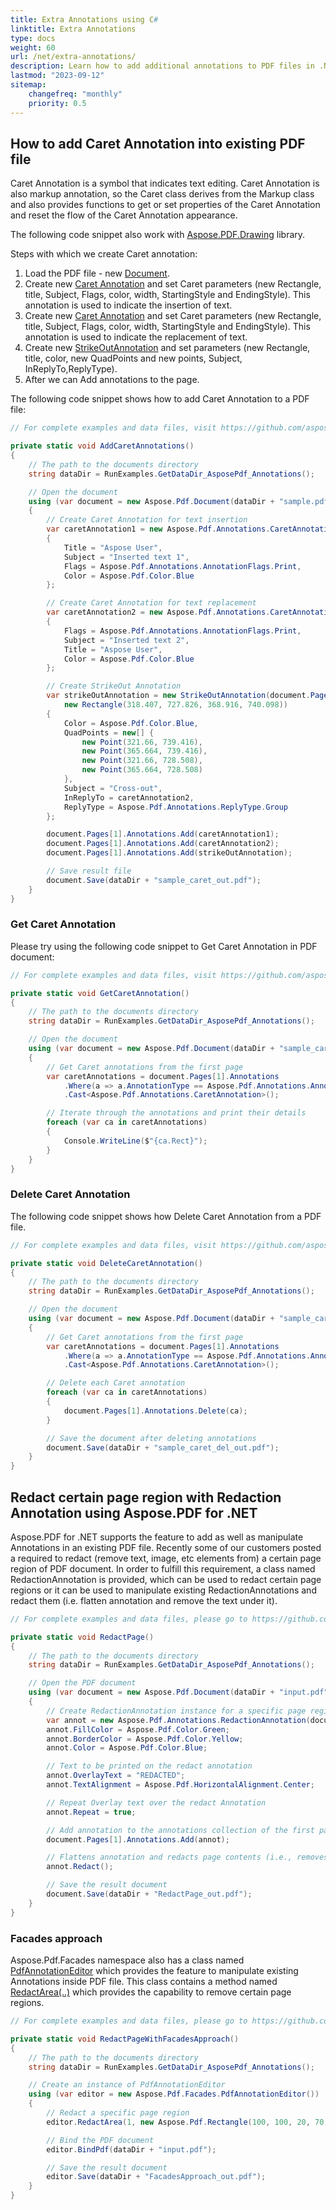 ```yaml
---
title: Extra Annotations using C#
linktitle: Extra Annotations
type: docs
weight: 60
url: /net/extra-annotations/
description: Learn how to add additional annotations to PDF files in .NET using Aspose.PDF for interactive document features.
lastmod: "2023-09-12"
sitemap:
    changefreq: "monthly"
    priority: 0.5
---
```

<script type="application/ld+json">
{
    "@context": "https://schema.org",
    "@type": "TechArticle",
    "headline": "Extra Annotations using C#",
    "alternativeHeadline": "Enhance PDF Annotations with C#",
    "abstract": "Introducing the Extra Annotations feature in C#, which allows developers to seamlessly add, retrieve, and remove various annotations from PDF documents. This robust functionality enhances PDF interaction by enabling precise text editing and document manipulation, including the ability to add caret and redaction annotations effectively. Optimize your PDF handling with these advanced capabilities designed for intuitive document management",
    "author": {
        "@type": "Person",
        "name": "Anastasiia Holub",
        "givenName": "Anastasiia",
        "familyName": "Holub",
        "url": "https://www.linkedin.com/in/anastasiia-holub-750430225/"
    },
    "genre": "pdf document generation",
    "keywords": "Extra Annotations, Caret Annotation, PDF document manipulation, Aspose.PDF for .NET, Redaction Annotation, Markup annotation, Delete Caret Annotation, Get Caret Annotation, StrikeOutAnnotation, PdfAnnotationEditor",
    "wordcount": "929",
    "proficiencyLevel": "Beginner",
    "publisher": {
        "@type": "Organization",
        "name": "Aspose.PDF for .NET",
        "url": "https://products.aspose.com/pdf",
        "logo": "https://www.aspose.cloud/templates/aspose/img/products/pdf/aspose_pdf-for-net.svg",
        "alternateName": "Aspose",
        "sameAs": [
            "https://facebook.com/aspose.pdf/",
            "https://twitter.com/asposepdf",
            "https://www.youtube.com/channel/UCmV9sEg_QWYPi6BJJs7ELOg/featured",
            "https://www.linkedin.com/company/aspose",
            "https://stackoverflow.com/questions/tagged/aspose",
            "https://aspose.quora.com/",
            "https://aspose.github.io/"
        ],
        "contactPoint": [
            {
                "@type": "ContactPoint",
                "telephone": "+1 903 306 1676",
                "contactType": "sales",
                "areaServed": "US",
                "availableLanguage": "en"
            },
            {
                "@type": "ContactPoint",
                "telephone": "+44 141 628 8900",
                "contactType": "sales",
                "areaServed": "GB",
                "availableLanguage": "en"
            },
            {
                "@type": "ContactPoint",
                "telephone": "+61 2 8006 6987",
                "contactType": "sales",
                "areaServed": "AU",
                "availableLanguage": "en"
            }
        ]
    },
    "url": "/net/extra-annotations/",
    "mainEntityOfPage": {
        "@type": "WebPage",
        "@id": "/net/extra-annotations/"
    },
    "dateModified": "2024-11-25",
    "description": "This section describes how to add, get, and delete extra kinds of annotations from your PDF document."
}
</script>

## How to add Caret Annotation into existing PDF file

Caret Annotation is a symbol that indicates text editing. Caret Annotation is also markup annotation, so the Caret class derives from the Markup class and also provides functions to get or set properties of the Caret Annotation and reset the flow of the Caret Annotation appearance.

The following code snippet also work with [Aspose.PDF.Drawing](/pdf/net/drawing/) library.

Steps with which we create Caret annotation:

1. Load the PDF file - new [Document](https://reference.aspose.com/pdf/net/aspose.pdf/document).
1. Create new [Caret Annotation](https://reference.aspose.com/pdf/net/aspose.pdf.annotations/caretannotation) and set Caret parameters (new Rectangle, title, Subject, Flags, color, width, StartingStyle and EndingStyle). This annotation is used to indicate the insertion of text.
1. Create new [Caret Annotation](https://reference.aspose.com/pdf/net/aspose.pdf.annotations/caretannotation) and set Caret parameters (new Rectangle, title, Subject, Flags, color, width, StartingStyle and EndingStyle). This annotation is used to indicate the replacement of text.
1. Create new [StrikeOutAnnotation](https://reference.aspose.com/pdf/net/aspose.pdf.annotations/strikeoutannotation) and set parameters (new Rectangle, title, color, new QuadPoints and new points, Subject, InReplyTo,ReplyType).
1. After we can Add annotations to the page.

The following code snippet shows how to add Caret Annotation to a PDF file:

```csharp
// For complete examples and data files, visit https://github.com/aspose-pdf/Aspose.PDF-for-.NET

private static void AddCaretAnnotations()
{
    // The path to the documents directory
    string dataDir = RunExamples.GetDataDir_AsposePdf_Annotations();

    // Open the document
    using (var document = new Aspose.Pdf.Document(dataDir + "sample.pdf"))
	{
		// Create Caret Annotation for text insertion
		var caretAnnotation1 = new Aspose.Pdf.Annotations.CaretAnnotation(document.Pages[1], new Aspose.Pdf.Rectangle(299.988, 713.664, 308.708, 720.769))
		{
			Title = "Aspose User",
			Subject = "Inserted text 1",
			Flags = Aspose.Pdf.Annotations.AnnotationFlags.Print,
			Color = Aspose.Pdf.Color.Blue
		};

		// Create Caret Annotation for text replacement
		var caretAnnotation2 = new Aspose.Pdf.Annotations.CaretAnnotation(document.Pages[1], new Aspose.Pdf.Rectangle(361.246, 727.908, 370.081, 735.107))
		{
			Flags = Aspose.Pdf.Annotations.AnnotationFlags.Print,
			Subject = "Inserted text 2",
			Title = "Aspose User",
			Color = Aspose.Pdf.Color.Blue
		};

		// Create StrikeOut Annotation
		var strikeOutAnnotation = new StrikeOutAnnotation(document.Pages[1],
			new Rectangle(318.407, 727.826, 368.916, 740.098))
		{
			Color = Aspose.Pdf.Color.Blue,
			QuadPoints = new[] {
				new Point(321.66, 739.416),
				new Point(365.664, 739.416),
				new Point(321.66, 728.508),
				new Point(365.664, 728.508)
			},
			Subject = "Cross-out",
			InReplyTo = caretAnnotation2,
			ReplyType = Aspose.Pdf.Annotations.ReplyType.Group
		};

		document.Pages[1].Annotations.Add(caretAnnotation1);
		document.Pages[1].Annotations.Add(caretAnnotation2);
		document.Pages[1].Annotations.Add(strikeOutAnnotation);

		// Save result file
		document.Save(dataDir + "sample_caret_out.pdf");
	}
}
```

### Get Caret Annotation

Please try using the following code snippet to Get Caret Annotation in PDF document:

```csharp
// For complete examples and data files, visit https://github.com/aspose-pdf/Aspose.PDF-for-.NET

private static void GetCaretAnnotation()
{
    // The path to the documents directory
    string dataDir = RunExamples.GetDataDir_AsposePdf_Annotations();

    // Open the document
    using (var document = new Aspose.Pdf.Document(dataDir + "sample_caret.pdf"))
	{
		// Get Caret annotations from the first page
		var caretAnnotations = document.Pages[1].Annotations
			.Where(a => a.AnnotationType == Aspose.Pdf.Annotations.AnnotationType.Caret)
			.Cast<Aspose.Pdf.Annotations.CaretAnnotation>();

		// Iterate through the annotations and print their details
		foreach (var ca in caretAnnotations)
		{
			Console.WriteLine($"{ca.Rect}");
		}
	}
}
```

### Delete Caret Annotation

The following code snippet shows how Delete Caret Annotation from a PDF file.

```csharp
// For complete examples and data files, visit https://github.com/aspose-pdf/Aspose.PDF-for-.NET

private static void DeleteCaretAnnotation()
{
    // The path to the documents directory
    string dataDir = RunExamples.GetDataDir_AsposePdf_Annotations();

    // Open the document
    using (var document = new Aspose.Pdf.Document(dataDir + "sample_caret.pdf"))
	{
		// Get Caret annotations from the first page
		var caretAnnotations = document.Pages[1].Annotations
			.Where(a => a.AnnotationType == Aspose.Pdf.Annotations.AnnotationType.Caret)
			.Cast<Aspose.Pdf.Annotations.CaretAnnotation>();

		// Delete each Caret annotation
		foreach (var ca in caretAnnotations)
		{
			document.Pages[1].Annotations.Delete(ca);
		}

		// Save the document after deleting annotations
		document.Save(dataDir + "sample_caret_del_out.pdf");
	}
}
```

## Redact certain page region with Redaction Annotation using Aspose.PDF for .NET

Aspose.PDF for .NET supports the feature to add as well as manipulate Annotations in an existing PDF file. Recently some of our customers posted a required to redact (remove text, image, etc elements from) a certain page region of PDF document. In order to fulfill this requirement, a class named RedactionAnnotation is provided, which can be used to redact certain page regions or it can be used to manipulate existing RedactionAnnotations and redact them (i.e. flatten annotation and remove the text under it).

```csharp
// For complete examples and data files, please go to https://github.com/aspose-pdf/Aspose.PDF-for-.NET

private static void RedactPage()
{
    // The path to the documents directory
    string dataDir = RunExamples.GetDataDir_AsposePdf_Annotations();

    // Open the PDF document
    using (var document = new Aspose.Pdf.Document(dataDir + "input.pdf"))
	{
		// Create RedactionAnnotation instance for a specific page region
		var annot = new Aspose.Pdf.Annotations.RedactionAnnotation(document.Pages[1], new Aspose.Pdf.Rectangle(200, 500, 300, 600));
		annot.FillColor = Aspose.Pdf.Color.Green;
		annot.BorderColor = Aspose.Pdf.Color.Yellow;
		annot.Color = Aspose.Pdf.Color.Blue;

		// Text to be printed on the redact annotation
		annot.OverlayText = "REDACTED";
		annot.TextAlignment = Aspose.Pdf.HorizontalAlignment.Center;

		// Repeat Overlay text over the redact Annotation
		annot.Repeat = true;

		// Add annotation to the annotations collection of the first page
		document.Pages[1].Annotations.Add(annot);

		// Flattens annotation and redacts page contents (i.e., removes text and image under the redacted annotation)
		annot.Redact();

		// Save the result document
		document.Save(dataDir + "RedactPage_out.pdf");
	}
}
```

### Facades approach

Aspose.Pdf.Facades namespace also has a class named [PdfAnnotationEditor](https://reference.aspose.com/pdf/net/aspose.pdf.facades/pdfannotationeditor) which provides the feature to manipulate existing Annotations inside PDF file. This class contains a method named [RedactArea(..)](https://reference.aspose.com/pdf/net/aspose.pdf.facades/pdfannotationeditor/methods/redactarea) which provides the capability to remove certain page regions.

```csharp
// For complete examples and data files, please go to https://github.com/aspose-pdf/Aspose.PDF-for-.NET

private static void RedactPageWithFacadesApproach()
{
    // The path to the documents directory
    string dataDir = RunExamples.GetDataDir_AsposePdf_Annotations();

    // Create an instance of PdfAnnotationEditor
    using (var editor = new Aspose.Pdf.Facades.PdfAnnotationEditor())
	{
		// Redact a specific page region
		editor.RedactArea(1, new Aspose.Pdf.Rectangle(100, 100, 20, 70), System.Drawing.Color.White);

		// Bind the PDF document
		editor.BindPdf(dataDir + "input.pdf");

		// Save the result document
		editor.Save(dataDir + "FacadesApproach_out.pdf");
	}
}
```

<script type="application/ld+json">
{
    "@context": "http://schema.org",
    "@type": "SoftwareApplication",
    "name": "Aspose.PDF for .NET Library",
    "image": "https://www.aspose.cloud/templates/aspose/img/products/pdf/aspose_pdf-for-net.svg",
    "url": "https://www.aspose.com/",
    "publisher": {
        "@type": "Organization",
        "name": "Aspose.PDF",
        "url": "https://products.aspose.com/pdf",
        "logo": "https://www.aspose.cloud/templates/aspose/img/products/pdf/aspose_pdf-for-net.svg",
        "alternateName": "Aspose",
        "sameAs": [
            "https://facebook.com/aspose.pdf/",
            "https://twitter.com/asposepdf",
            "https://www.youtube.com/channel/UCmV9sEg_QWYPi6BJJs7ELOg/featured",
            "https://www.linkedin.com/company/aspose",
            "https://stackoverflow.com/questions/tagged/aspose",
            "https://aspose.quora.com/",
            "https://aspose.github.io/"
        ],
        "contactPoint": [
            {
                "@type": "ContactPoint",
                "telephone": "+1 903 306 1676",
                "contactType": "sales",
                "areaServed": "US",
                "availableLanguage": "en"
            },
            {
                "@type": "ContactPoint",
                "telephone": "+44 141 628 8900",
                "contactType": "sales",
                "areaServed": "GB",
                "availableLanguage": "en"
            },
            {
                "@type": "ContactPoint",
                "telephone": "+61 2 8006 6987",
                "contactType": "sales",
                "areaServed": "AU",
                "availableLanguage": "en"
            }
        ]
    },
    "offers": {
        "@type": "Offer",
        "price": "1199",
        "priceCurrency": "USD"
    },
    "applicationCategory": "PDF Manipulation Library for .NET",
    "downloadUrl": "https://www.nuget.org/packages/Aspose.PDF/",
    "operatingSystem": "Windows, MacOS, Linux",
    "screenshot": "https://docs.aspose.com/pdf/net/create-pdf-document/screenshot.png",
    "softwareVersion": "2022.1",
    "aggregateRating": {
        "@type": "AggregateRating",
        "ratingValue": "5",
        "ratingCount": "16"
    }
}
</script>
